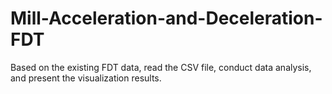 # Mill-Acceleration-and-Deceleration-FDT
Based on the existing FDT data, read the CSV file, conduct data analysis, and present the visualization results.
